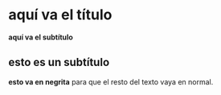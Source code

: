 # aquí va el título

**aquí va el subtítulo**

## esto es un subtítulo
**esto va en negrita** para que el resto del texto vaya en normal. 
